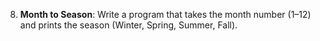 8. **Month to Season**: Write a program that takes the month number (1–12) and prints the season (Winter, Spring, Summer, Fall).